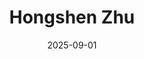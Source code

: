 ---
# Leave the homepage title empty to use the site title
title: Hongshen Zhu
date: 2025-09-01
type: landing


sections:
  - block: about.biography
    id: about
    content:
      title: Biography
      # Choose a user profile to display (a folder name within `content/authors/`)
      username: admin
    design:
      columns: '1'
  - block: markdown
    content:
      title: Research
      text: |-
       ## Publications

       **"Twisted Tongue: Limits of China's Propaganda during Crises and Policy Changes"** With Tony Zirui Yang. *Political Science Research and Methods*. 2025. [Open Access](https://www.cambridge.org/core/journals/political-science-research-and-methods/article/twisted-tongue-limits-of-chinas-propaganda-during-crises-and-policy-changes/0EB04C6E83EDAEF671690F63B0E57CC2)

       **"Crisis and Correction: Do Government Rectification Efforts Restore Citizen Trust After Governance Failure?"** With Melanie Manion and Viola  Rothschild. *Political Behavior*. 2025. [link](uploads/zhu_manion_rothschild_crisis.pdf) [DOI](https://link.springer.com/article/10.1007/s11109-025-10005-x)

       **"Contentious Origins of Authoritarian Social Protection: China's "Threat-driven" Strategy in Redistribution."** *Studies in Comparative International Development*. 2024. [Open Access](https://link.springer.com/article/10.1007/s12116-024-09429-z)
       
       **"Applying Insights from China: A Typology for Subnational Comparative Politics."** With Viola Rothschild. *Chinese Political Science Review*. 2024. [Open Access](https://link.springer.com/article/10.1007/s41111-024-00264-0)

       **"Dual Mandates in Chinese Congresses: Information and Cooptation.”** With Melanie Manion and Viola Rothschild. *Issues and Studies*. 2022. Vol. 58, No. 1: 1-20. [preprint](uploads/dual_mandates.pdf) [DOI](https://doi.org/10.1142/S1013251121500193)

       ## Working Paper

       **"Community Policing and Political Participation in Contemporary China."** With Viola Rothschild. Presented at APSA Chinese Politics Mini-Conference 2024.

       **"Policy under Conflicting Mandates: Evidence from 1 Billion Cellphones during China's COVID Lockdowns."** Presented at APSA Chinese Politics Mini-Conference 2022.
       
       **"How Adaptive Propaganda Works: Evidence from China."** With Xinzhuo Huang and Haibing Yan. Presented at UCSD/Carter Center Young Scholars Conference.

       **"Bureaucrat Selection under Weak State Capacity: Evidence from the Democratic Republic of Congo."** With Dongil Lee, Eric Mvukiyehe, and Christelle Tchoup. Presented at North East Universities Development Consortium 2025 Conference at Tufts University.

       **"Bureaucratic Favoritism, Local Lobbying, and Renewable Energy Development in China."** With Zeren Li and Chitao Yu. Scheduled to be presented at APSA Green Industrial Policy Mini-Conference 2025.


    design:
      columns: '1'
  - block: markdown
    content:
      title: Teaching
      text: |-
       ## Instructor

       **Introduction to Political Science** Lingnan University. Spring 2025

       **International Political Economy** Lingnan University. Spring 2025, Fall 2025

       **Political Economy of Development.** Lingnan University. Fall 2024 

       **Political Economy of Global China.** University of Virginia. Fall 2023 [syllabus](uploads/syllabus_pe_of_global_china.pdf)

       **Chinese Politics.** University of Virginia. Spring 2024 [syllabus](uploads/Syllabus-ChinesePolitics.pdf)
    design:
      columns: '1'
---